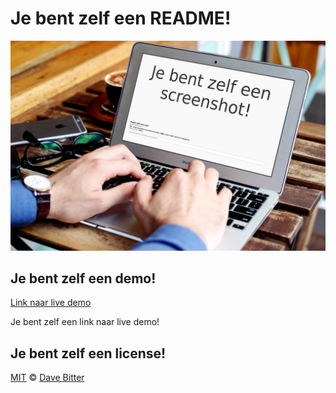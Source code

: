 # Je bent zelf een README!
![Je bent zelf een screenshot](https://raw.githubusercontent.com/DaveBitter/je_bent_zelf_een_/master/screenshots/screenshot.jpg)

## Je bent zelf een demo!
[Link naar live demo](http://www.je-bent-zelf-een.davebitter.com/?q=demo)

Je bent zelf een link naar live demo!

## Je bent zelf een license!
[MIT](LICENSE.md) © [Dave Bitter](https://github.com/DaveBitter/)